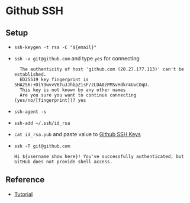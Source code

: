 # Github SSH


## Setup

- `ssh-keygen -t rsa -C "${email}"`
- `ssh -v git@github.com` and type `yes` for connecting

  ```
    The authenticity of host 'github.com (20.27.177.113)' can't be established.
    ED25519 key fingerprint is SHA256:+DiY3wvvV6TuJJhbpZisF/zLDA0zPMSvHdkr4UvCOqU.
    This key is not known by any other names
    Are you sure you want to continue connecting (yes/no/[fingerprint])? yes
  ```

- `ssh-agent -s`

- `ssh-add ~/.ssh/id_rsa`

- `cat id_rsa.pub` and paste value to [Github SSH Keys](https://github.com/settings/keys)

- `ssh -T git@github.com`
  
  ```
  Hi ${username show here}! You've successfully authenticated, but GitHub does not provide shell access.
  ``` 

## Reference

- [Tutorial](https://blog.csdn.net/qq_40047019/article/details/122898308)
